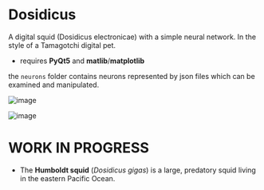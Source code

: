 # Dosidicus
A digital squid (Dosidicus electronicae) with a simple neural network. In the style of a Tamagotchi digital pet.

* requires **PyQt5** and **matlib**/**matplotlib**

the `neurons` folder contains neurons represented by json files which can be examined and manipulated.


![image](https://github.com/ViciousSquid/Dosidicus/assets/161540961/623141f5-3090-40c2-89fa-38a52a381a49)

![image](https://github.com/ViciousSquid/Dosidicus/assets/161540961/b8feba0e-b6a1-4aef-bbb1-a9d05ed72bd8)



# WORK IN PROGRESS

* The **Humboldt squid** (*Dosidicus gigas*) is a large, predatory squid living in the eastern Pacific Ocean.
